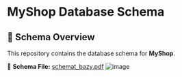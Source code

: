 # MyShop Database Schema

## 📄 Schema Overview
This repository contains the database schema for **MyShop**.

📌 **Schema File:** [schemat_bazy.pdf](https://github.com/bartilyska/MyShop-in-MySQL/blob/main/schemat_bazy.pdf)
![image](https://github.com/user-attachments/assets/cbc55f88-0211-454e-a4da-9cae6011241a)
